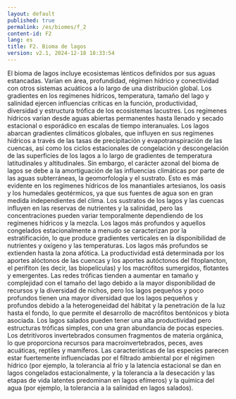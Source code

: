 ```yaml
---
layout: default
published: true
permalink: /es/biomes/f_2
content-id: F2
lang: es
title: F2. Bioma de lagos
version: v2.1, 2024-12-18 18:33:54
---
```


El bioma de lagos incluye ecosistemas lénticos definidos por sus aguas estancadas. Varían en área, profundidad, régimen hídrico y conectividad con otros sistemas acuáticos a lo largo de una distribución global.
Los gradientes en los regímenes hídricos, temperatura, tamaño del lago y salinidad ejercen influencias críticas en la función, productividad, diversidad y estructura trófica de los ecosistemas lacustres. Los regímenes hídricos varían desde aguas abiertas permanentes hasta llenado y secado estacional o esporádico en escalas de tiempo interanuales. Los lagos abarcan gradientes climáticos globales, que influyen en sus regímenes hídricos a través de las tasas de precipitación y evapotranspiración de las cuencas, así como los ciclos estacionales de congelación y descongelación de las superficies de los lagos a lo largo de gradientes de temperatura latitudinales y altitudinales.
Sin embargo, el carácter azonal del bioma de lagos se debe a la amortiguación de las influencias climáticas por parte de las aguas subterráneas, la geomorfología y el sustrato. Esto es más evidente en los regímenes hídricos de los manantiales artesianos, los oasis y los humedales geotérmicos, ya que sus fuentes de agua son en gran medida independientes del clima. Los sustratos de los lagos y las cuencas influyen en las reservas de nutrientes y la salinidad, pero las concentraciones pueden variar temporalmente dependiendo de los regímenes hídricos y la mezcla. Los lagos más profundos y aquellos congelados estacionalmente a menudo se caracterizan por la estratificación, lo que produce gradientes verticales en la disponibilidad de nutrientes y oxígeno y las temperaturas. Los lagos más profundos se extienden hasta la zona afótica. La productividad está determinada por los aportes alóctonos de las cuencas y los aportes autóctonos del fitoplancton, el perifiton (es decir, las biopelículas) y los macrófitos sumergidos, flotantes y emergentes.
Las redes tróficas tienden a aumentar en tamaño y complejidad con el tamaño del lago debido a la mayor disponibilidad de recursos y la diversidad de nichos, pero los lagos pequeños y poco profundos tienen una mayor diversidad que los lagos pequeños y profundos debido a la heterogeneidad del hábitat y la penetración de la luz hasta el fondo, lo que permite el desarrollo de macrófitos bentónicos y biota asociada. Los lagos salados pueden tener una alta productividad pero estructuras tróficas simples, con una gran abundancia de pocas especies. Los detritívoros invertebrados consumen fragmentos de materia orgánica, lo que proporciona recursos para macroinvertebrados, peces, aves acuáticas, reptiles y mamíferos. Las características de las especies parecen estar fuertemente influenciadas por el filtrado ambiental por el régimen hídrico (por ejemplo, la tolerancia al frío y la latencia estacional se dan en lagos congelados estacionalmente, y la tolerancia a la desecación y las etapas de vida latentes predominan en lagos efímeros) y la química del agua (por ejemplo, la tolerancia a la salinidad en lagos salados).
